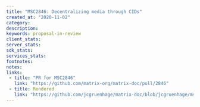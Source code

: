 ```yaml
---
title: "MSC2846: Decentralizing media through CIDs"
created_at: "2020-11-02"
category:
description:
keywords: proposal-in-review
client_stats:
server_stats:
sdk_stats:
services_stats:
footnotes:
notes:
links:
 - title: "PR for MSC2846"
   link: "https://github.com/matrix-org/matrix-doc/pull/2846"
 - title: Rendered
   link: "https://github.com/jcgruenhage/matrix-doc/blob/jcgruenhage/msc2846/proposals/2846-decentralising-media-through-cids.md"
---
```

